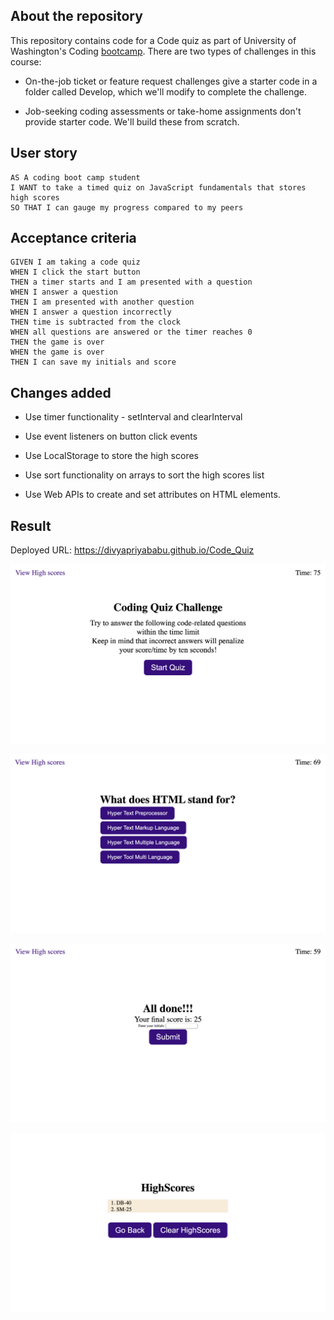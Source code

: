 ## About the repository

This repository contains code for a Code quiz as part of University of Washington's Coding [bootcamp](https://bootcamp.uw.edu/coding/). There are two types of challenges in this course:

* On-the-job ticket or feature request challenges give a starter code in a folder called Develop, which we'll modify to complete the challenge.

* Job-seeking coding assessments or take-home assignments don't provide starter code. We'll build these from scratch.

## User story

```
AS A coding boot camp student
I WANT to take a timed quiz on JavaScript fundamentals that stores high scores
SO THAT I can gauge my progress compared to my peers
```

## Acceptance criteria

```
GIVEN I am taking a code quiz
WHEN I click the start button
THEN a timer starts and I am presented with a question
WHEN I answer a question
THEN I am presented with another question
WHEN I answer a question incorrectly
THEN time is subtracted from the clock
WHEN all questions are answered or the timer reaches 0
THEN the game is over
WHEN the game is over
THEN I can save my initials and score
```

## Changes added

* Use timer functionality - setInterval and clearInterval

* Use event listeners on button click events

* Use LocalStorage to store the high scores

* Use sort functionality on arrays to sort the high scores list

* Use Web APIs to create and set attributes on HTML elements.

## Result

Deployed URL: https://divyapriyababu.github.io/Code_Quiz

![](./assets/screenshots/Start_Page.png)

![](./assets/screenshots/First_Question.png)

![](./assets/screenshots/Final_Score.png)

![](./assets/screenshots/HighScores_Page.png)